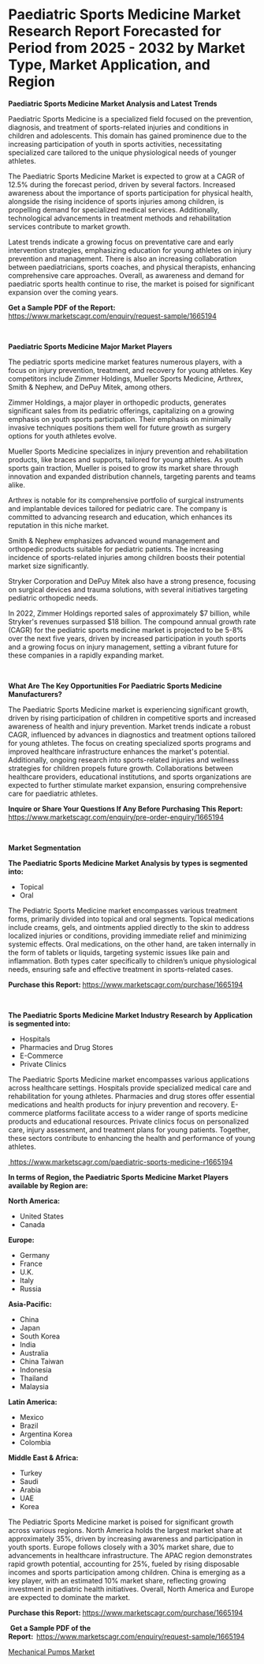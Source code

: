 <p><h1>Paediatric Sports Medicine Market Research Report Forecasted for Period from 2025 -  2032 by Market Type, Market Application, and Region</h1></p><p><strong>Paediatric Sports Medicine Market Analysis and Latest Trends</strong></p>
<p><p>Paediatric Sports Medicine is a specialized field focused on the prevention, diagnosis, and treatment of sports-related injuries and conditions in children and adolescents. This domain has gained prominence due to the increasing participation of youth in sports activities, necessitating specialized care tailored to the unique physiological needs of younger athletes. </p><p>The Paediatric Sports Medicine Market is expected to grow at a CAGR of 12.5% during the forecast period, driven by several factors. Increased awareness about the importance of sports participation for physical health, alongside the rising incidence of sports injuries among children, is propelling demand for specialized medical services. Additionally, technological advancements in treatment methods and rehabilitation services contribute to market growth. </p><p>Latest trends indicate a growing focus on preventative care and early intervention strategies, emphasizing education for young athletes on injury prevention and management. There is also an increasing collaboration between paediatricians, sports coaches, and physical therapists, enhancing comprehensive care approaches. Overall, as awareness and demand for paediatric sports health continue to rise, the market is poised for significant expansion over the coming years.</p></p>
<p><strong>Get a Sample PDF of the Report:&nbsp;</strong> <a href="https://www.marketscagr.com/enquiry/request-sample/1665194?utm_campaign=3271&utm_medium=2&utm_source=Github&utm_content=ia&utm_term=06032025&utm_id=paediatric-sports-medicine">https://www.marketscagr.com/enquiry/request-sample/1665194</a></p>
<p>&nbsp;</p>
<p><strong>Paediatric Sports Medicine Major Market Players</strong></p>
<p><p>The pediatric sports medicine market features numerous players, with a focus on injury prevention, treatment, and recovery for young athletes. Key competitors include Zimmer Holdings, Mueller Sports Medicine, Arthrex, Smith & Nephew, and DePuy Mitek, among others. </p><p>Zimmer Holdings, a major player in orthopedic products, generates significant sales from its pediatric offerings, capitalizing on a growing emphasis on youth sports participation. Their emphasis on minimally invasive techniques positions them well for future growth as surgery options for youth athletes evolve. </p><p>Mueller Sports Medicine specializes in injury prevention and rehabilitation products, like braces and supports, tailored for young athletes. As youth sports gain traction, Mueller is poised to grow its market share through innovation and expanded distribution channels, targeting parents and teams alike.</p><p>Arthrex is notable for its comprehensive portfolio of surgical instruments and implantable devices tailored for pediatric care. The company is committed to advancing research and education, which enhances its reputation in this niche market. </p><p>Smith & Nephew emphasizes advanced wound management and orthopedic products suitable for pediatric patients. The increasing incidence of sports-related injuries among children boosts their potential market size significantly.</p><p>Stryker Corporation and DePuy Mitek also have a strong presence, focusing on surgical devices and trauma solutions, with several initiatives targeting pediatric orthopedic needs.</p><p>In 2022, Zimmer Holdings reported sales of approximately $7 billion, while Stryker's revenues surpassed $18 billion. The compound annual growth rate (CAGR) for the pediatric sports medicine market is projected to be 5-8% over the next five years, driven by increased participation in youth sports and a growing focus on injury management, setting a vibrant future for these companies in a rapidly expanding market.</p></p>
<p>&nbsp;</p>
<p><strong>What Are The Key Opportunities For Paediatric Sports Medicine Manufacturers?</strong></p>
<p><p>The Paediatric Sports Medicine market is experiencing significant growth, driven by rising participation of children in competitive sports and increased awareness of health and injury prevention. Market trends indicate a robust CAGR, influenced by advances in diagnostics and treatment options tailored for young athletes. The focus on creating specialized sports programs and improved healthcare infrastructure enhances the market's potential. Additionally, ongoing research into sports-related injuries and wellness strategies for children propels future growth. Collaborations between healthcare providers, educational institutions, and sports organizations are expected to further stimulate market expansion, ensuring comprehensive care for paediatric athletes.</p></p>
<p><strong>Inquire or Share Your Questions If Any Before Purchasing This Report:</strong> <a href="https://www.marketscagr.com/enquiry/pre-order-enquiry/1665194?utm_campaign=3271&utm_medium=2&utm_source=Github&utm_content=ia&utm_term=06032025&utm_id=paediatric-sports-medicine">https://www.marketscagr.com/enquiry/pre-order-enquiry/1665194</a></p>
<p>&nbsp;</p>
<p><strong>Market Segmentation</strong></p>
<p><strong>The Paediatric Sports Medicine Market Analysis by types is segmented into:</strong></p>
<p><ul><li>Topical</li><li>Oral</li></ul></p>
<p><p>The Pediatric Sports Medicine market encompasses various treatment forms, primarily divided into topical and oral segments. Topical medications include creams, gels, and ointments applied directly to the skin to address localized injuries or conditions, providing immediate relief and minimizing systemic effects. Oral medications, on the other hand, are taken internally in the form of tablets or liquids, targeting systemic issues like pain and inflammation. Both types cater specifically to children’s unique physiological needs, ensuring safe and effective treatment in sports-related cases.</p></p>
<p><strong>Purchase this Report:&nbsp;</strong><a href="https://www.marketscagr.com/purchase/1665194?utm_campaign=3271&utm_medium=2&utm_source=Github&utm_content=ia&utm_term=06032025&utm_id=paediatric-sports-medicine">https://www.marketscagr.com/purchase/1665194</a></p>
<p>&nbsp;</p>
<p><strong>The Paediatric Sports Medicine Market Industry Research by Application is segmented into:</strong></p>
<p><ul><li>Hospitals</li><li>Pharmacies and Drug Stores</li><li>E-Commerce</li><li>Private Clinics</li></ul></p>
<p><p>The Paediatric Sports Medicine market encompasses various applications across healthcare settings. Hospitals provide specialized medical care and rehabilitation for young athletes. Pharmacies and drug stores offer essential medications and health products for injury prevention and recovery. E-commerce platforms facilitate access to a wider range of sports medicine products and educational resources. Private clinics focus on personalized care, injury assessment, and treatment plans for young patients. Together, these sectors contribute to enhancing the health and performance of young athletes.</p></p>
<p><a href="https://www.marketscagr.com/paediatric-sports-medicine-r1665194?utm_campaign=3271&utm_medium=2&utm_source=Github&utm_content=ia&utm_term=06032025&utm_id=paediatric-sports-medicine">&nbsp;https://www.marketscagr.com/paediatric-sports-medicine-r1665194</a></p>
<p><strong>In terms of Region, the Paediatric Sports Medicine Market Players available by Region are:</strong></p>
<p>
    <p> <strong> North America: </strong>
        <ul>
            <li>United States</li>
            <li>Canada</li>
        </ul>
        </p> 
    <p> <strong> Europe: </strong>
        <ul>
            <li>Germany</li>
            <li>France</li>
            <li>U.K.</li>
            <li>Italy</li>
            <li>Russia</li>
        </ul>
        </p> 
    <p> <strong> Asia-Pacific: </strong>
        <ul>
            <li>China</li>
            <li>Japan</li>
            <li>South Korea</li>
            <li>India</li>
            <li>Australia</li>
            <li>China Taiwan</li>
            <li>Indonesia</li>
            <li>Thailand</li>
            <li>Malaysia</li>
        </ul>
        </p> 
    <p> <strong> Latin America: </strong>
        <ul>
            <li>Mexico</li>
            <li>Brazil</li>
            <li>Argentina Korea</li>
            <li>Colombia</li>
        </ul>
        </p> 
    <p> <strong> Middle East & Africa: </strong>
        <ul>
            <li>Turkey</li>
            <li>Saudi</li>
            <li>Arabia</li>
            <li>UAE</li>
            <li>Korea</li>
        </ul>
    </p>
    </p>
<p><p>The Pediatric Sports Medicine market is poised for significant growth across various regions. North America holds the largest market share at approximately 35%, driven by increasing awareness and participation in youth sports. Europe follows closely with a 30% market share, due to advancements in healthcare infrastructure. The APAC region demonstrates rapid growth potential, accounting for 25%, fueled by rising disposable incomes and sports participation among children. China is emerging as a key player, with an estimated 10% market share, reflecting growing investment in pediatric health initiatives. Overall, North America and Europe are expected to dominate the market.</p></p>
<p><strong>Purchase this Report: </strong><a href="https://www.marketscagr.com/purchase/1665194?utm_campaign=3271&utm_medium=2&utm_source=Github&utm_content=ia&utm_term=06032025&utm_id=paediatric-sports-medicine">https://www.marketscagr.com/purchase/1665194</a></p>
<p>&nbsp;<strong>Get a Sample PDF of the Report:&nbsp;&nbsp;</strong><a href="https://www.marketscagr.com/enquiry/request-sample/1665194?utm_campaign=3271&utm_medium=2&utm_source=Github&utm_content=ia&utm_term=06032025&utm_id=paediatric-sports-medicine">https://www.marketscagr.com/enquiry/request-sample/1665194</a></p>
<p><strong></strong></p>
<p><p><a href="https://github.com/casimbrhelck/Market-Research-Report-List-1/blob/main/mechanical-pumps-market.md?utm_campaign=3271&utm_medium=2&utm_source=Github&utm_content=ia&utm_term=06032025&utm_id=paediatric-sports-medicine">Mechanical Pumps Market</a></p></p>